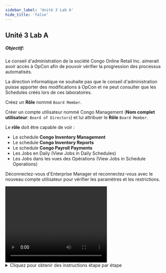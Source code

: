 ```yaml
---
sidebar_label: 'Unité 3 Lab A'
hide_title: 'false'
---
```


## Unité 3 Lab A

##### Objectif:

Le conseil d'administration de la société Congo Online Retail Inc. aimerait avoir accès à OpCon afin de pouvoir vérifier la progression des processus automatisés.

La direction informatique ne souhaite pas que le conseil d'administration puisse apporter des modifications à OpCon et ne peut consulter que les Schedules créés lors de ces laboratoires.

Créez un **Rôle** nommé ```Board Member```.

Créer un compte utilisateur nommé Congo Management (**Nom complet utilisateur**: ```Board of Directors```) et lui attribuer le **Rôle** ```Board Member```.

Le **rôle** doit être capable de voir :
  * Le schedule **Congo Inventory Management**
  * Le schedule **Congo Inventory Reports**
  * Le schedule **Congo Payroll Payments**
  * Les Jobs en Daily (View Jobs in Daily Schedules)
  * Les Jobs dans les vues des Opérations (View Jobs in Schedule Operations)


Déconnectez-vous d'Enterprise Manager et reconnectez-vous avec le nouveau compte utilisateur pour vérifier les paramètres et les restrictions.

<div>
<video width="320" height="240" controls>
  <source src="videobasic/U3LabA.mp4" type="video/mp4"></source>
Votre navigateur ne prend pas en charge la vidéo.
</video>
</div>

<details>

<summary>Cliquez pour obtenir des instructions étape par étape</summary>

**Instructions de laboratoire** :  

* Créer un **rôle** nommé ```Board Member```.
* Accordez les autorisations pour afficher les Schedules suivants : :
    * **Congo Inventory Management**
    * **Congo Inventory Reports**
    * **Congo Payroll Payments**
* Créez un **Compte utilisateur** nommé ```Congo Management```.
* Donner un **Nom complet utilisateur** du ```Board of Directors```.
* Changez le **Mot de passe** en ```opconxps```.
* Attribuer le rôle de ```Board Member``` au compte utilisateur **Congo Management**.
* Le rôle de ```Board Member``` doit pouvoir afficher les Jobs dans les Daily Schedules.
* Le rôle de ```Board Member``` doit pouvoir afficher les Jobs dans les opérations de Schedules.
* Déconnectez-vous d'Enterprise Manager. En haut à gauche, choisissez **Enterprise Manager > Deconnexion**
* Connectez-vous avec le Nouveau compte utilisateur et le nouveau Mot de passe.
* Vérifiez que les autorisations sont exactes.
* Les Jobs sont visibles dans la vue des opérations.
* Des modifications ne peuvent pas être apportées aux Jobs.
* Déconnectez-vous et reconnectez-vous en laissant le **Compte utilisateur** et le **Mot de passe** vides.

</details>
